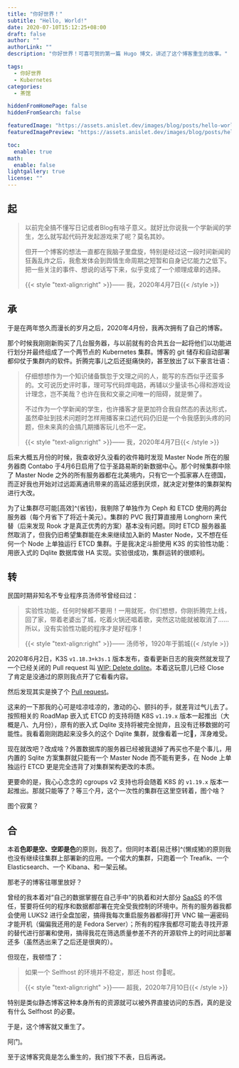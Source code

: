 ```yaml
---
title: "你好世界！"
subtitle: "Hello, World!"
date: 2020-07-10T15:12:25+08:00
draft: false
author: ""
authorLink: ""
description: "你好世界！可喜可贺的第一篇 Hugo 博文，讲述了这个博客重生的故事。"

tags:
  - 你好世界
  - Kubernetes
categories:
  - 茶馆

hiddenFromHomePage: false
hiddenFromSearch: false

featuredImage: "https://assets.anislet.dev/images/blog/posts/hello-world/cover.jpg"
featuredImagePreview: "https://assets.anislet.dev/images/blog/posts/hello-world/cover.jpg"

toc:
  enable: true
math:
  enable: false
lightgallery: true
license: ""
---
```


<!--more-->

## 起

> 以前完全搞不懂写日记或者Blog有啥子意义。就好比你说我一个学新闻的学生，怎么就写起代码开发起游戏来了呢？莫名其妙。
>
> 但开一个博客的想法一直都在我脑子里盘旋，特别是经过这一段时间新闻的狂轰乱炸之后，我愈发体会到舆情生命周期之短暂和自身记忆能力之低下。把一些关注的事件、想说的话写下来，似乎变成了一个顺理成章的选择。
>
>{{< style "text-align:right" >}}—— 我，2020年4月7日{{< /style >}}

## 承

于是在两年悠久而漫长的岁月之后，2020年4月份，我再次拥有了自己的博客。

那个时候我刚刚新购买了几台服务器，与以前就有的合共五台一起将他们以功能进行划分并最终组成了一个两节点的 Kubernetes 集群。博客的 git 储存和自动部署都仰仗于集群内的软件。折腾完事儿之后还挺痛快的，甚至放出了以下豪言壮语：

>仔细想想作为一个知识储备飘忽于文理之间的人，能写的东西似乎还蛮多的。文可说历史评时事，理可写代码焊电路，再辅以少量读书心得和游戏设计理念，岂不美哉？也许在我和文豪之间唯一的阻碍，就是懒了。
>
>不过作为一个学新闻的学生，也许播客才是更加符合我自然态的表达形式，虽然牵扯到技术问题时怎样用播客来口述代码仍旧是一个令我感到头疼的问题，但未来真的会搞几期播客玩儿也不一定。
>
>{{< style "text-align:right" >}}—— 我，2020年4月7日{{< /style >}}

后来大概五月份的时候，我查收好久没看的收件箱时发现 Master Node 所在的服务器商 Contabo 于4月6日启用了位于圣路易斯的新数据中心。那个时候集群中除了 Master Node 之外的所有服务器都在北美境内，只有它一个孤家寡人在德国，而正好我也开始对过远距离通讯带来的高延迟感到厌烦，就决定对整体的集群架构进行大改。

为了让集群尽可能[高效]^(省钱)，我剔除了单独作为 Ceph 和 ETCD 使用的两台服务器（每个月省下了将近十美元）。集群的 PVC 我打算直接用 Longhorn 来代替（后来发现 Rook 才是真正优秀的方案）基本没有问题。同时 ETCD 服务器虽然取消了，但我仍旧希望集群能在未来继续加入新的 Master Node，又不想在任何一个 Node 上单独运行 ETCD 集群。于是我决定斗胆使用 K3S 的实验性功能：用嵌入式的 Dqlite 数据库做 HA 实现。实验很成功，集群运转的很顺利。

## 转

民国时期非知名不专业程序员汤师爷曾经曰过：

>实验性功能，任何时候都不要用！一用就死，你们想想，你刚折腾完上线，回了家，带着老婆出了城，吃着火锅还唱着歌，突然这功能就被取消了……所以，没有实验性功能的程序才是好程序！
>
>{{< style "text-align:right" >}}—— 汤师爷，1920年于鹅城{{< /style >}}

2020年6月2日，K3S `v1.18.3+k3s.1` 版本发布，查看更新日志的我突然就发现了一个已经关闭的 Pull request 叫 [WIP: Delete dqlite](https://github.com/rancher/k3s/pull/1760)。本着这玩意儿已经 Close 了肯定是没通过的原则我点开了它看看内容。

然后发现其实是换了个 [Pull request](https://github.com/rancher/k3s/pull/1770)。

这来的一下那我的心可是哇凉哇凉的，激动的心、颤抖的手，就差背过气儿去了。按照相关的 RoadMap 嵌入式 ETCD 的支持将随 K8S `v1.19.x` 版本一起推出（大概是八、九月份），原有的嵌入式 Dqlite 支持将被完全抛弃，且没有迁移数据的可能性。我看着刚刚跑起来没多久的这个 Dqlite 集群，就像看着一坨:shit:，浑身难受。

现在就改吧？改成啥？外置数据库的服务器已经被我退掉了再买也不是个事儿，用内置的 Sqlite 方案集群就只能有一个 Master Node 而不能有更多，在 Node 上单独运行 ETCD 更是完全违背了对集群架构更改的本质。

更要命的是，我心心念念的 cgroups v2 支持也将会随着 K8S 的 `v1.19.x` 版本一起推出。那就只能等了？等三个月，这个一次性的集群在这里空转着，图个啥？

图个寂寞？

## 合

本着**色即是空、空即是色**的原则，我忍了。但同时本着[易迁移]^(懒成猪)的原则我也没有继续往集群上部署新的应用。一个偌大的集群，只跑着一个 Treafik、一个 Elasticsearch、一个 Kibana、和一架云梯。

那老子的博客往哪里放好？

曾经的我本着对“自己的数据掌握在自己手中”的执着和对大部分 [SaaSS](https://www.gnu.org/philosophy/who-does-that-server-really-serve.html) 的不信任，誓要将任何的程序和数据都部署在完全受我控制的环境中。所有的服务器我都会使用 LUKS2 进行全盘加密，搞得我每次重启服务器都得打开 VNC 输一遍密码才能开机（偏偏我还用的是 Fedora Server）；所有的程序我都尽可能去寻找开源的替代进行部署和使用，搞得我花在筛选质量参差不齐的开源软件上的时间比部署还多（虽然选出来了之后还是很爽的）。

但现在，我顿悟了：

> 如果一个 Selfhost 的环境并不稳定，那还 host 你:horse:呢。
>
>{{< style "text-align:right" >}}—— 超我，2020年7月10日{{< /style >}}

特别是类似静态博客这种本身所有的资源就可以被外界直接访问的东西，真的是没有什么 Selfhost 的必要。

于是，这个博客就又重生了。

阿门。

至于这博客究竟是怎么重生的，我们按下不表，日后再说。